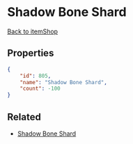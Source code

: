 # Shadow Bone Shard

<no description available>

[Back to itemShop](../item-shops.md)

## Properties

```json
{
    "id": 805,
    "name": "Shadow Bone Shard",
    "count": -100
}
```

## Related

- [Shadow Bone Shard](../items/7016-shadow-bone-shard.md)

